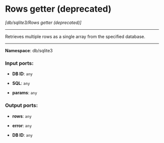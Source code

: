 # Rows getter (deprecated)

_[db/sqlite3/Rows getter (deprecated)]_

---

Retrieves multiple rows as a single array from the specified database.

---

__Namespace__: db/sqlite3

### Input ports:

* __DB ID__: ` any `


* __SQL__: ` any `


* __params__: ` any `

### Output ports:

* __rows__: ` any `


* __error__: ` any `


* __DB ID__: ` any `

